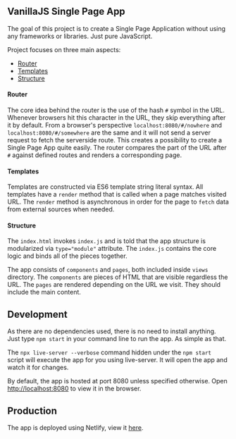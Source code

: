 ## VanillaJS Single Page App

The goal of this project is to create a Single Page Application without using any frameworks or libraries. Just pure JavaScript.

Project focuses on three main aspects:

- [Router](#router)
- [Templates](#templates)
- [Structure](#structure)

#### Router

The core idea behind the router is the use of the hash `#` symbol in the URL. Whenever browsers hit this character in the URL, they skip everything after it by default. From a browser's perspective `localhost:8080/#/nowhere` and `localhost:8080/#/somewhere` are the same and it will not send a server request to fetch the serverside route. This creates a possibility to create a Single Page App quite easily. The router compares the part of the URL after `#` against defined routes and renders a corresponding page.

#### Templates

Templates are constructed via ES6 template string literal syntax. All templates have a `render` method that is called when a page matches visited URL. The `render` method is asynchronous in order for the page to `fetch` data from external sources when needed.

#### Structure

The `index.html` invokes `index.js` and is told that the app structure is modularized via `type="module"` attribute. The `index.js` contains the core logic and binds all of the pieces together.

The app consists of `components` and `pages`, both included inside `views` directory. The `components` are pieces of HTML that are visible regardless the URL. The `pages` are rendered depending on the URL we visit. They should include the main content.

## Development

As there are no dependencies used, there is no need to install anything. Just type `npm start` in your command line to run the app. As simple as that.

The `npx live-server --verbose` command hidden under the `npm start` script will execute the app for you using live-server. It will open the app and watch it for changes.

By default, the app is hosted at port 8080 unless specified otherwise. Open [http://localhost:8080](http://localhost:8080) to view it in the browser.

## Production

The app is deployed using Netlify, view it [here](https://vanilla-js-single-page-app.netlify.com).

